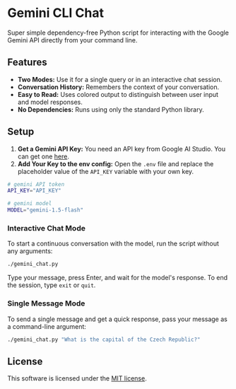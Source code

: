 # Gemini CLI Chat
Super simple dependency-free Python script for interacting with the Google Gemini API directly from your command line.

## Features
- **Two Modes:** Use it for a single query or in an interactive chat session.
- **Conversation History:** Remembers the context of your conversation.
- **Easy to Read:** Uses colored output to distinguish between user input and model responses.
- **No Dependencies:** Runs using only the standard Python library.

## Setup
1.  **Get a Gemini API Key:** You need an API key from Google AI Studio. You can get one [here](https://aistudio.google.com/app/apikey).
2.  **Add Your Key to the env config:** Open the `.env` file and replace the placeholder value of the `API_KEY` variable with your own key. 
```sh
# gemini API token
API_KEY="API_KEY"

# gemini model
MODEL="gemini-1.5-flash"
```

### Interactive Chat Mode
To start a continuous conversation with the model, run the script without any arguments:
```sh
./gemini_chat.py
```
Type your message, press Enter, and wait for the model's response. To end the session, type `exit` or `quit`.

### Single Message Mode
To send a single message and get a quick response, pass your message as a command-line argument:
```sh
./gemini_chat.py "What is the capital of the Czech Republic?"
```

## License
This software is licensed under the [MIT license](LICENSE). 
